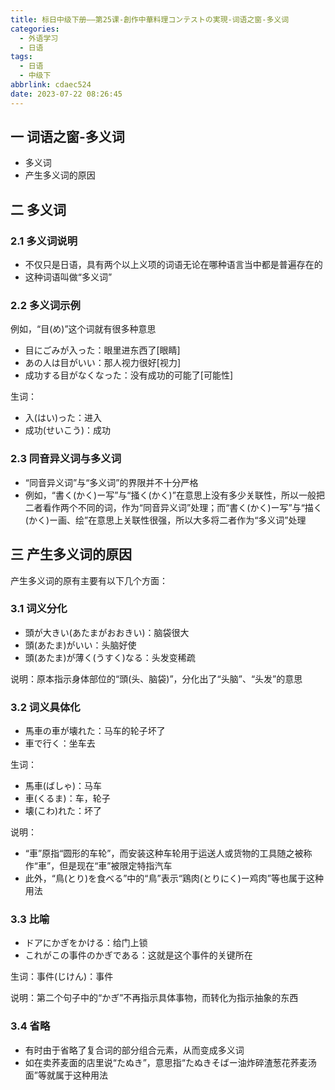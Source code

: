 ```yaml
---
title: 标日中级下册——第25课-創作中華料理コンテストの実現-词语之窗-多义词
categories:
  - 外语学习
  - 日语
tags:
  - 日语
  - 中级下
abbrlink: cdaec524
date: 2023-07-22 08:26:45
---
```

## 一 词语之窗-多义词

* 多义词
* 产生多义词的原因

<!--more-->

## 二 多义词

### 2.1 多义词说明

* 不仅只是日语，具有两个以上义项的词语无论在哪种语言当中都是普遍存在的
* 这种词语叫做“多义词”

### 2.2 多义词示例

例如，“目(め)”这个词就有很多种意思

* 目にごみが入った：眼里进东西了[眼睛]
* あの人は目がいい：那人视力很好[视力]
* 成功する目がなくなった：没有成功的可能了[可能性]

生词：

* 入(はい)った：进入
* 成功(せいこう)：成功

### 2.3 同音异义词与多义词

* “同音异义词”与“多义词”的界限并不十分严格
* 例如，“書く(かく)ー写”与“掻く(かく)”在意思上没有多少关联性，所以一般把二者看作两个不同的词，作为“同音异义词”处理；而“書く(かく)ー写”与“描く(かく)ー画、绘”在意思上关联性很强，所以大多将二者作为“多义词”处理

## 三 产生多义词的原因

产生多义词的原有主要有以下几个方面：

### 3.1 词义分化

* 頭が大きい(あたまがおおきい)：脑袋很大
* 頭(あたま)がいい：头脑好使
* 頭(あたま)が薄く(うすく)なる：头发变稀疏

说明：原本指示身体部位的“頭(头、脑袋)”，分化出了“头脑”、“头发”的意思

### 3.2 词义具体化

* 馬車の車が壊れた：马车的轮子坏了
* 車で行く：坐车去

生词：

* 馬車(ばしゃ)：马车
* 車(くるま)：车，轮子
* 壊(こわ)れた：坏了

说明：

* “車”原指“圆形的车轮”，而安装这种车轮用于运送人或货物的工具随之被称作“車”，但是现在“車”被限定特指汽车
* 此外，“鳥(とり)を食べる”中的“鳥”表示“鶏肉(とりにく)ー鸡肉”等也属于这种用法

### 3.3 比喻

* ドアにかぎをかける：给门上锁
* これがこの事件のかぎである：这就是这个事件的关键所在

生词：事件(じけん)：事件

说明：第二个句子中的“かぎ”不再指示具体事物，而转化为指示抽象的东西

### 3.4 省略

* 有时由于省略了复合词的部分组合元素，从而变成多义词
* 如在卖荞麦面的店里说“たぬき”，意思指“たぬきそばー油炸碎渣葱花荞麦汤面”等就属于这种用法





